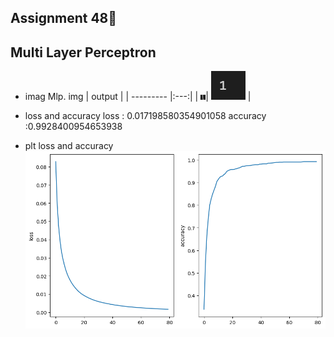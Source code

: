 ## Assignment 48🍡
## Multi Layer Perceptron
- imag Mlp.
   img | output |
  | --------- |:---:|
  | ![res](https://github.com/MohamadNematizadeh/Machine-Learning/blob/main/Assignment%2048/test.png?raw=true)| ![res](https://github.com/MohamadNematizadeh/Machine-Learning/blob/main/Assignment%2048/output.png?raw=true) |
 
- loss and accuracy
   loss : 0.017198580354901058 
   accuracy :0.9928400954653938

- plt loss and accuracy
   ![res](https://github.com/MohamadNematizadeh/Machine-Learning/blob/main/Assignment%2048/output_loss.png?raw=true)
